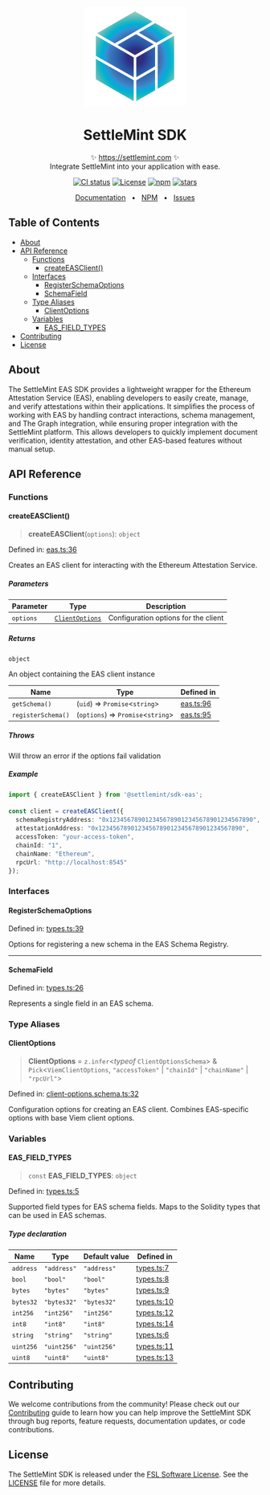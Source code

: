 <p align="center">
  <img src="https://github.com/settlemint/sdk/blob/main/logo.svg" width="200px" align="center" alt="SettleMint logo" />
  <h1 align="center">SettleMint SDK</h1>
  <p align="center">
    ✨ <a href="https://settlemint.com">https://settlemint.com</a> ✨
    <br/>
    Integrate SettleMint into your application with ease.
  </p>
</p>

<p align="center">
<a href="https://github.com/settlemint/sdk/actions?query=branch%3Amain"><img src="https://github.com/settlemint/sdk/actions/workflows/build.yml/badge.svg?event=push&branch=main" alt="CI status" /></a>
<a href="https://fsl.software" rel="nofollow"><img src="https://img.shields.io/npm/l/@settlemint/sdk-eas" alt="License"></a>
<a href="https://www.npmjs.com/package/@settlemint/sdk-eas" rel="nofollow"><img src="https://img.shields.io/npm/dw/@settlemint/sdk-eas" alt="npm"></a>
<a href="https://github.com/settlemint/sdk" rel="nofollow"><img src="https://img.shields.io/github/stars/settlemint/sdk" alt="stars"></a>
</p>

<div align="center">
  <a href="https://console.settlemint.com/documentation">Documentation</a>
  <span>&nbsp;&nbsp;•&nbsp;&nbsp;</span>
  <a href="https://www.npmjs.com/package/@settlemint/sdk-eas">NPM</a>
  <span>&nbsp;&nbsp;•&nbsp;&nbsp;</span>
  <a href="https://github.com/settlemint/sdk/issues">Issues</a>
  <br />
</div>

## Table of Contents

- [About](#about)
- [API Reference](#api-reference)
  - [Functions](#functions)
    - [createEASClient()](#createeasclient)
  - [Interfaces](#interfaces)
    - [RegisterSchemaOptions](#registerschemaoptions)
    - [SchemaField](#schemafield)
  - [Type Aliases](#type-aliases)
    - [ClientOptions](#clientoptions)
  - [Variables](#variables)
    - [EAS\_FIELD\_TYPES](#eas_field_types)
- [Contributing](#contributing)
- [License](#license)

## About

The SettleMint EAS SDK provides a lightweight wrapper for the Ethereum Attestation Service (EAS), enabling developers to easily create, manage, and verify attestations within their applications. It simplifies the process of working with EAS by handling contract interactions, schema management, and The Graph integration, while ensuring proper integration with the SettleMint platform. This allows developers to quickly implement document verification, identity attestation, and other EAS-based features without manual setup.

## API Reference

### Functions

#### createEASClient()

> **createEASClient**(`options`): `object`

Defined in: [eas.ts:36](https://github.com/settlemint/sdk/blob/v2.2.2/sdk/eas/src/eas.ts#L36)

Creates an EAS client for interacting with the Ethereum Attestation Service.

##### Parameters

| Parameter | Type | Description |
| ------ | ------ | ------ |
| `options` | [`ClientOptions`](#clientoptions) | Configuration options for the client |

##### Returns

`object`

An object containing the EAS client instance

| Name | Type | Defined in |
| ------ | ------ | ------ |
| `getSchema()` | (`uid`) => `Promise`\<`string`\> | [eas.ts:96](https://github.com/settlemint/sdk/blob/v2.2.2/sdk/eas/src/eas.ts#L96) |
| `registerSchema()` | (`options`) => `Promise`\<`string`\> | [eas.ts:95](https://github.com/settlemint/sdk/blob/v2.2.2/sdk/eas/src/eas.ts#L95) |

##### Throws

Will throw an error if the options fail validation

##### Example

```ts
import { createEASClient } from '@settlemint/sdk-eas';

const client = createEASClient({
  schemaRegistryAddress: "0x1234567890123456789012345678901234567890",
  attestationAddress: "0x1234567890123456789012345678901234567890",
  accessToken: "your-access-token",
  chainId: "1",
  chainName: "Ethereum",
  rpcUrl: "http://localhost:8545"
});
```

### Interfaces

#### RegisterSchemaOptions

Defined in: [types.ts:39](https://github.com/settlemint/sdk/blob/v2.2.2/sdk/eas/src/types.ts#L39)

Options for registering a new schema in the EAS Schema Registry.

***

#### SchemaField

Defined in: [types.ts:26](https://github.com/settlemint/sdk/blob/v2.2.2/sdk/eas/src/types.ts#L26)

Represents a single field in an EAS schema.

### Type Aliases

#### ClientOptions

> **ClientOptions** = `z.infer`\<*typeof* `ClientOptionsSchema`\> & `Pick`\<`ViemClientOptions`, `"accessToken"` \| `"chainId"` \| `"chainName"` \| `"rpcUrl"`\>

Defined in: [client-options.schema.ts:32](https://github.com/settlemint/sdk/blob/v2.2.2/sdk/eas/src/client-options.schema.ts#L32)

Configuration options for creating an EAS client.
Combines EAS-specific options with base Viem client options.

### Variables

#### EAS\_FIELD\_TYPES

> `const` **EAS\_FIELD\_TYPES**: `object`

Defined in: [types.ts:5](https://github.com/settlemint/sdk/blob/v2.2.2/sdk/eas/src/types.ts#L5)

Supported field types for EAS schema fields.
Maps to the Solidity types that can be used in EAS schemas.

##### Type declaration

| Name | Type | Default value | Defined in |
| ------ | ------ | ------ | ------ |
| <a id="address"></a> `address` | `"address"` | `"address"` | [types.ts:7](https://github.com/settlemint/sdk/blob/v2.2.2/sdk/eas/src/types.ts#L7) |
| <a id="bool"></a> `bool` | `"bool"` | `"bool"` | [types.ts:8](https://github.com/settlemint/sdk/blob/v2.2.2/sdk/eas/src/types.ts#L8) |
| <a id="bytes"></a> `bytes` | `"bytes"` | `"bytes"` | [types.ts:9](https://github.com/settlemint/sdk/blob/v2.2.2/sdk/eas/src/types.ts#L9) |
| <a id="bytes32"></a> `bytes32` | `"bytes32"` | `"bytes32"` | [types.ts:10](https://github.com/settlemint/sdk/blob/v2.2.2/sdk/eas/src/types.ts#L10) |
| <a id="int256"></a> `int256` | `"int256"` | `"int256"` | [types.ts:12](https://github.com/settlemint/sdk/blob/v2.2.2/sdk/eas/src/types.ts#L12) |
| <a id="int8"></a> `int8` | `"int8"` | `"int8"` | [types.ts:14](https://github.com/settlemint/sdk/blob/v2.2.2/sdk/eas/src/types.ts#L14) |
| <a id="string"></a> `string` | `"string"` | `"string"` | [types.ts:6](https://github.com/settlemint/sdk/blob/v2.2.2/sdk/eas/src/types.ts#L6) |
| <a id="uint256"></a> `uint256` | `"uint256"` | `"uint256"` | [types.ts:11](https://github.com/settlemint/sdk/blob/v2.2.2/sdk/eas/src/types.ts#L11) |
| <a id="uint8"></a> `uint8` | `"uint8"` | `"uint8"` | [types.ts:13](https://github.com/settlemint/sdk/blob/v2.2.2/sdk/eas/src/types.ts#L13) |

## Contributing

We welcome contributions from the community! Please check out our [Contributing](https://github.com/settlemint/sdk/blob/main/.github/CONTRIBUTING.md) guide to learn how you can help improve the SettleMint SDK through bug reports, feature requests, documentation updates, or code contributions.

## License

The SettleMint SDK is released under the [FSL Software License](https://fsl.software). See the [LICENSE](https://github.com/settlemint/sdk/blob/main/LICENSE) file for more details.
